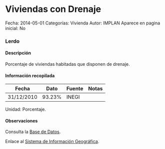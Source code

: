 Viviendas con Drenaje
=====

Fecha: 2014-05-01
Categorías: Vivienda
Autor: IMPLAN
Aparece en pagina inicial: No

### Lerdo

#### Descripción

Porcentaje de viviendas habitadas que disponen de drenaje.

<!-- break -->

#### Información recopilada

<table class="table table-hover table-bordered matriz">
  <thead>
    <tr><th>Fecha</th><th>Dato</th><th>Fuente</th><th>Notas</th></tr>
  </thead>
  <tbody>
    <tr><td class="centrado">31/12/2010</td><td class="derecha">93.23%</td><td>INEGI</td><td></td></tr>
  </tbody>
</table>

Unidad: Porcentaje.

#### Observaciones

Consulta la [Base de Datos](http://www.inegi.org.mx/biinegi/).

Enlace al [Sistema de Información Geográfica](http://201.159.104.45:8080/apps/implan2.html).
